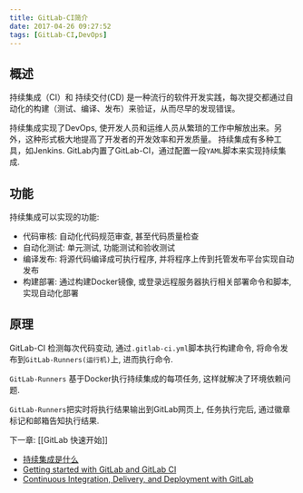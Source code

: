 ```yaml
---
title: GitLab-CI简介
date: 2017-04-26 09:27:52
tags: [GitLab-CI,DevOps]
---
```


## 概述

持续集成（CI）和 持续交付(CD) 是一种流行的软件开发实践，每次提交都通过自动化的构建（测试、编译、发布）来验证，从而尽早的发现错误。

持续集成实现了DevOps, 使开发人员和运维人员从繁琐的工作中解放出来。另外，这种形式极大地提高了开发者的开发效率和开发质量。
持续集成有多种工具，如Jenkins. GitLab内置了GitLab-CI，通过配置一段`YAML`脚本来实现持续集成.

## 功能

持续集成可以实现的功能:

+ 代码审核: 自动化代码规范审查, 甚至代码质量检查
+ 自动化测试: 单元测试, 功能测试和验收测试
+ 编译发布: 将源代码编译成可执行程序, 并将程序上传到托管发布平台实现自动发布
+ 构建部署: 通过构建Docker镜像, 或登录远程服务器执行相关部署命令和脚本, 实现自动化部署

## 原理

GitLab-CI 检测每次代码变动, 通过`.gitlab-ci.yml`脚本执行构建命令, 将命令发布到`GitLab-Runners(运行机)`上, 进而执行命令.

`GitLab-Runners` 基于Docker执行持续集成的每项任务, 这样就解决了环境依赖问题.

`GitLab-Runners`把实时将执行结果输出到GitLab网页上, 任务执行完后, 通过徽章标记和邮箱告知执行结果.


下一章: [[GitLab 快速开始]]


+ [持续集成是什么](http://www.ruanyifeng.com/blog/2015/09/continuous-integration.html)
+ [Getting started with GitLab and GitLab CI](https://about.gitlab.com/2015/12/14/getting-started-with-gitlab-and-gitlab-ci/)
+ [Continuous Integration, Delivery, and Deployment with GitLab](https://about.gitlab.com/2016/08/05/continuous-integration-delivery-and-deployment-with-gitlab/)
